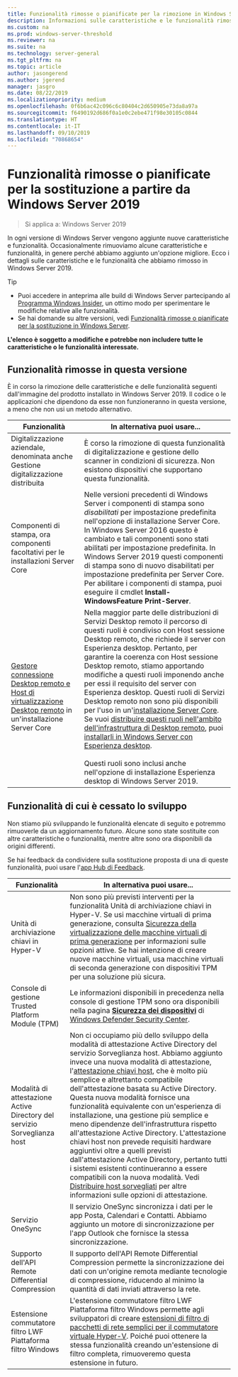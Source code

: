 ```yaml
---
title: Funzionalità rimosse o pianificate per la rimozione in Windows Server 2019
description: Informazioni sulle caratteristiche e le funzionalità rimosse o pianificate per la rimozione a partire da Windows Server 2019.
ms.custom: na
ms.prod: windows-server-threshold
ms.reviewer: na
ms.suite: na
ms.technology: server-general
ms.tgt_pltfrm: na
ms.topic: article
author: jasongerend
ms.author: jgerend
manager: jasgro
ms.date: 08/22/2019
ms.localizationpriority: medium
ms.openlocfilehash: 0f6b6ac42c096c6c80404c2d650905e73da8a97a
ms.sourcegitcommit: f6490192d686f0a1e0c2ebe471f98e30105c0844
ms.translationtype: HT
ms.contentlocale: it-IT
ms.lasthandoff: 09/10/2019
ms.locfileid: "70868654"
---
```

# <a name="features-removed-or-planned-for-replacement-starting-windows-server-2019"></a>Funzionalità rimosse o pianificate per la sostituzione a partire da Windows Server 2019

>Si applica a: Windows Server 2019

In ogni versione di Windows Server vengono aggiunte nuove caratteristiche e funzionalità. Occasionalmente rimuoviamo alcune caratteristiche e funzionalità, in genere perché abbiamo aggiunto un'opzione migliore. Ecco i dettagli sulle caratteristiche e le funzionalità che abbiamo rimosso in Windows Server 2019.

> [!TIP]
> - Puoi accedere in anteprima alle build di Windows Server partecipando al [Programma Windows Insider](https://insider.windows.com), un ottimo modo per sperimentare le modifiche relative alle funzionalità.
> - Se hai domande su altre versioni, vedi [Funzionalità rimosse o pianificate per la sostituzione in Windows Server](removed-features.md).

**L'elenco è soggetto a modifiche e potrebbe non includere tutte le caratteristiche o le funzionalità interessate.** 

## <a name="features-we-removed-in-this-release"></a>Funzionalità rimosse in questa versione

È in corso la rimozione delle caratteristiche e delle funzionalità seguenti dall'immagine del prodotto installato in Windows Server 2019. Il codice o le applicazioni che dipendono da esse non funzioneranno in questa versione, a meno che non usi un metodo alternativo.

| Funzionalità   | In alternativa puoi usare... |
| --------- | -------------------- |
| Digitalizzazione aziendale, denominata anche Gestione digitalizzazione distribuita|È corso la rimozione di questa funzionalità di digitalizzazione e gestione dello scanner in condizioni di sicurezza. Non esistono dispositivi che supportano questa funzionalità. |
| Componenti di stampa, ora componenti facoltativi per le installazioni Server Core|Nelle versioni precedenti di Windows Server i componenti di stampa sono *disabilitati* per impostazione predefinita nell'opzione di installazione Server Core. In Windows Server 2016 questo è cambiato e tali componenti sono stati abilitati per impostazione predefinita. In Windows Server 2019 questi componenti di stampa sono di nuovo disabilitati per impostazione predefinita per Server Core. Per abilitare i componenti di stampa, puoi eseguire il cmdlet **Install-WindowsFeature Print-Server**. |
| [Gestore connessione Desktop remoto e Host di virtualizzazione Desktop remoto](../remote/remote-desktop-services/desktop-hosting-service.md) in un'installazione Server Core|Nella maggior parte delle distribuzioni di Servizi Desktop remoto il percorso di questi ruoli è condiviso con Host sessione Desktop remoto, che richiede il server con Esperienza desktop. Pertanto, per garantire la coerenza con Host sessione Desktop remoto, stiamo apportando modifiche a questi ruoli imponendo anche per essi il requisito del server con Esperienza desktop. Questi ruoli di Servizi Desktop remoto non sono più disponibili per l'uso in un'[installazione Server Core](../administration/server-core/what-is-server-core.md). Se vuoi [distribuire questi ruoli nell'ambito dell'infrastruttura di Desktop remoto](../remote/remote-desktop-services/rds-deploy-infrastructure.md), puoi [installarli in Windows Server con Esperienza desktop](../get-started/getting-started-with-server-with-desktop-experience.md). <br/><br/>Questi ruoli sono inclusi anche nell'opzione di installazione Esperienza desktop di Windows Server 2019. |

## <a name="features-were-no-longer-developing"></a>Funzionalità di cui è cessato lo sviluppo

Non stiamo più sviluppando le funzionalità elencate di seguito e potremmo rimuoverle da un aggiornamento futuro. Alcune sono state sostituite con altre caratteristiche o funzionalità, mentre altre sono ora disponibili da origini differenti. 

Se hai feedback da condividere sulla sostituzione proposta di una di queste funzionalità, puoi usare l'[app Hub di Feedback](https://support.microsoft.com/help/4021566/windows-10-send-feedback-to-microsoft-with-feedback-hub-app). 

| Funzionalità     | In alternativa puoi usare... |
| ----------- | --------------------- |
| Unità di archiviazione chiavi in Hyper-V|Non sono più previsti interventi per la funzionalità Unità di archiviazione chiavi in Hyper-V. Se usi macchine virtuali di prima generazione, consulta [Sicurezza della virtualizzazione delle macchine virtuali di prima generazione](../virtualization/hyper-v/learn-more/generation-1-virtual-machine-security-settings-for-hyper-v.md) per informazioni sulle opzioni attive. Se hai intenzione di creare nuove macchine virtuali, usa macchine virtuali di seconda generazione con dispositivi TPM per una soluzione più sicura. |
| Console di gestione Trusted Platform Module (TPM)|Le informazioni disponibili in precedenza nella console di gestione TPM sono ora disponibili nella pagina [**Sicurezza dei dispositivi**](https://docs.microsoft.com/windows/security/threat-protection/windows-defender-security-center/wdsc-device-security) di [Windows Defender Security Center](https://docs.microsoft.com/windows/security/threat-protection/windows-defender-security-center/windows-defender-security-center). |
| Modalità di attestazione Active Directory del servizio Sorveglianza host|Non ci occupiamo più dello sviluppo della modalità di attestazione Active Directory del servizio Sorveglianza host. Abbiamo aggiunto invece una nuova modalità di attestazione, l'[attestazione chiavi host](../security/guarded-fabric-shielded-vm/guarded-fabric-create-host-key.md), che è molto più semplice e altrettanto compatibile dell'attestazione basata su Active Directory.  Questa nuova modalità fornisce una funzionalità equivalente con un'esperienza di installazione, una gestione più semplice e meno dipendenze dell'infrastruttura rispetto all'attestazione Active Directory. L'attestazione chiavi host non prevede requisiti hardware aggiuntivi oltre a quelli previsti dall'attestazione Active Directory, pertanto tutti i sistemi esistenti continueranno a essere compatibili con la nuova modalità. Vedi [Distribuire host sorvegliati](../security/guarded-fabric-shielded-vm/guarded-fabric-configure-hgs-with-authorized-hyper-v-hosts.md) per altre informazioni sulle opzioni di attestazione. |
| Servizio OneSync | Il servizio OneSync sincronizza i dati per le app Posta, Calendari e Contatti. Abbiamo aggiunto un motore di sincronizzazione per l'app Outlook che fornisce la stessa sincronizzazione. |
| Supporto dell'API Remote Differential Compression | Il supporto dell'API Remote Differential Compression permette la sincronizzazione dei dati con un'origine remota mediante tecnologie di compressione, riducendo al minimo la quantità di dati inviati attraverso la rete. |
| Estensione commutatore filtro LWF Piattaforma filtro Windows | L'estensione commutatore filtro LWF Piattaforma filtro Windows permette agli sviluppatori di creare [estensioni di filtro di pacchetti di rete semplici per il commutatore virtuale Hyper-V](https://docs.microsoft.com/windows-hardware/drivers/network/using-virtual-switch-filtering). Poiché puoi ottenere la stessa funzionalità creando un'estensione di filtro completa, rimuoveremo questa estensione in futuro. |
